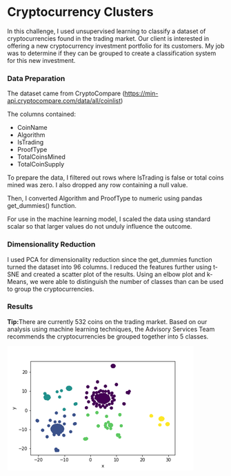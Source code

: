# Cryptocurrency Clusters

In this challenge, I used unsupervised learning to classify a dataset of cryptocurrencies found in the trading market. Our client is interested in offering a new cryptocurrency investment portfolio for its customers. My job was to determine if they can be grouped to create a classification system for this new investment.

### Data Preparation

The dataset came from CryptoCompare (https://min-api.cryptocompare.com/data/all/coinlist)

The columns contained:
  - CoinName
  - Algorithm
  - IsTrading
  - ProofType
  - TotalCoinsMined
  - TotalCoinSupply

To prepare the data, I filtered out rows where IsTrading is false or total coins mined was zero. I also dropped any row containing a null value.

Then, I converted Algorithm and ProofType to numeric using pandas get_dummies() function.

For use in the machine learning model, I scaled the data using standard scalar so that larger values do not unduly influence the outcome.

### Dimensionality Reduction

I used PCA for dimensionality reduction since the get_dummies function turned the dataset into 96 columns. I reduced the features further using t-SNE and created a scatter plot of the results. Using an elbow plot and k-Means, we were able to distinguish the number of classes than can be used to group the cryptocurrencies.

### Results

<div class="alert alert-block alert-info">
<b>Tip:</b>There are currently 532 coins on the trading market. Based on our analysis using machine learning techniques, the Advisory Services Team recommends the cryptocurrencies be grouped together into 5 classes.
</div>

![image](clusters.png)


